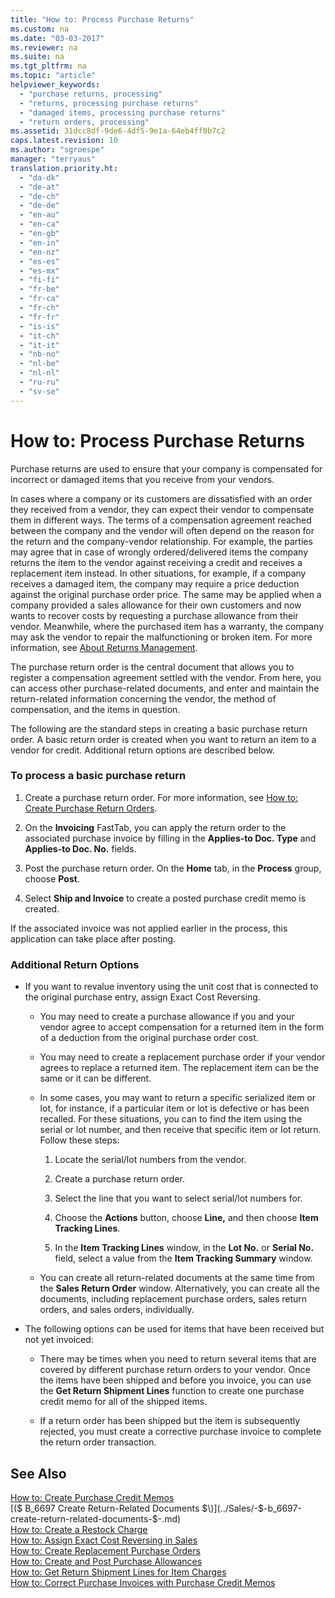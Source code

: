 ```yaml
---
title: "How to: Process Purchase Returns"
ms.custom: na
ms.date: "03-03-2017"
ms.reviewer: na
ms.suite: na
ms.tgt_pltfrm: na
ms.topic: "article"
helpviewer_keywords: 
  - "purchase returns, processing"
  - "returns, processing purchase returns"
  - "damaged items, processing purchase returns"
  - "return orders, processing"
ms.assetid: 31dcc8df-9de6-4df5-9e1a-64eb4ff0b7c2
caps.latest.revision: 10
ms.author: "sgroespe"
manager: "terryaus"
translation.priority.ht: 
  - "da-dk"
  - "de-at"
  - "de-ch"
  - "de-de"
  - "en-au"
  - "en-ca"
  - "en-gb"
  - "en-in"
  - "en-nz"
  - "es-es"
  - "es-mx"
  - "fi-fi"
  - "fr-be"
  - "fr-ca"
  - "fr-ch"
  - "fr-fr"
  - "is-is"
  - "it-ch"
  - "it-it"
  - "nb-no"
  - "nl-be"
  - "nl-nl"
  - "ru-ru"
  - "sv-se"
---
```

# How to: Process Purchase Returns
Purchase returns are used to ensure that your company is compensated for incorrect or damaged items that you receive from your vendors.  
  
 In cases where a company or its customers are dissatisfied with an order they received from a vendor, they can expect their vendor to compensate them in different ways. The terms of a compensation agreement reached between the company and the vendor will often depend on the reason for the return and the company\-vendor relationship. For example, the parties may agree that in case of wrongly ordered\/delivered items the company returns the item to the vendor against receiving a credit and receives a replacement item instead. In other situations, for example, if a company receives a damaged item, the company may require a price deduction against the original purchase order price. The same may be applied when a company provided a sales allowance for their own customers and now wants to recover costs by requesting a purchase allowance from their vendor. Meanwhile, where the purchased item has a warranty, the company may ask the vendor to repair the malfunctioning or broken item. For more information, see [About Returns Management](../Purchasing/about-returns-management.md).  
  
 The purchase return order is the central document that allows you to register a compensation agreement settled with the vendor. From here, you can access other purchase\-related documents, and enter and maintain the return\-related information concerning the vendor, the method of compensation, and the items in question.  
  
 The following are the standard steps in creating a basic purchase return order. A basic return order is created when you want to return an item to a vendor for credit. Additional return options are described below.  
  
### To process a basic purchase return  
  
1.  Create a purchase return order. For more information, see [How to: Create Purchase Return Orders](../Purchasing/how-to-create-purchase-return-orders.md).  
  
2.  On the **Invoicing** FastTab, you can apply the return order to the associated purchase invoice by filling in the **Applies\-to Doc. Type** and **Applies\-to Doc. No.** fields.  
  
3.  Post the purchase return order. On the **Home** tab, in the **Process** group, choose **Post**.  
  
4.  Select **Ship and Invoice** to create a posted purchase credit memo is created.  
  
 If the associated invoice was not applied earlier in the process, this application can take place after posting.  
  
### Additional Return Options  
  
-   If you want to revalue inventory using the unit cost that is connected to the original purchase entry, assign Exact Cost Reversing.  
  
    -   You may need to create a purchase allowance if you and your vendor agree to accept compensation for a returned item in the form of a deduction from the original purchase order cost.  
  
    -   You may need to create a replacement purchase order if your vendor agrees to replace a returned item. The replacement item can be the same or it can be different.  
  
    -   In some cases, you may want to return a specific serialized item or lot, for instance, if a particular item or lot is defective or has been recalled. For these situations, you can to find the item using the serial or lot number, and then receive that specific item or lot return. Follow these steps:  
  
        1.  Locate the serial\/lot numbers from the vendor.  
  
        2.  Create a purchase return order.  
  
        3.  Select the line that you want to select serial\/lot numbers for.  
  
        4.  Choose the **Actions** button, choose **Line,** and then choose **Item Tracking Lines**.  
  
        5.  In the **Item Tracking Lines** window, in the **Lot No.** or **Serial No.** field, select a value from the **Item Tracking Summary** window.  
  
    -   You can create all return\-related documents at the same time from the **Sales Return Order** window. Alternatively, you can create all the documents, including replacement purchase orders, sales return orders, and sales orders, individually.  
  
-   The following options can be used for items that have been received but not yet invoiced:  
  
    -   There may be times when you need to return several items that are covered by different purchase return orders to your vendor. Once the items have been shipped and before you invoice, you can use the **Get Return Shipment Lines** function to create one purchase credit memo for all of the shipped items.  
  
    -   If a return order has been shipped but the item is subsequently rejected, you must create a corrective purchase invoice to complete the return order transaction.  
  
## See Also  
 [How to: Create Purchase Credit Memos](../Finance/how-to-create-purchase-credit-memos.md)   
 [\($ B\_6697 Create Return\-Related Documents $\)](../Sales/-$-b_6697-create-return-related-documents-$-.md)   
 [How to: Create a Restock Charge](../Sales/how-to-create-a-restock-charge.md)   
 [How to: Assign Exact Cost Reversing in Sales](../Finance/how-to-assign-exact-cost-reversing-in-sales.md)   
 [How to: Create Replacement Purchase Orders](../Purchasing/how-to-create-replacement-purchase-orders.md)   
 [How to: Create and Post Purchase Allowances](../Finance/how-to-create-and-post-purchase-allowances.md)   
 [How to: Get Return Shipment Lines for Item Charges](../Finance/how-to-get-return-shipment-lines-for-item-charges.md)   
 [How to: Correct Purchase Invoices with Purchase Credit Memos](../Finance/how-to-correct-purchase-invoices-with-purchase-credit-memos.md)